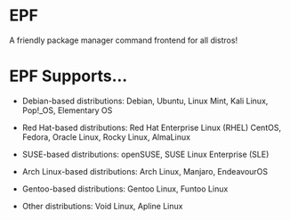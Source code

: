 # EPF
A friendly package manager command frontend for all distros!

# EPF Supports...
- Debian-based distributions:
        Debian,
        Ubuntu,
        Linux Mint,
        Kali Linux,
        Pop!_OS,
        Elementary OS

- Red Hat-based distributions:
        Red Hat Enterprise Linux (RHEL)
        CentOS,
        Fedora,
        Oracle Linux,
        Rocky Linux,
        AlmaLinux
        
- SUSE-based distributions:
        openSUSE,
        SUSE Linux Enterprise (SLE)
        
- Arch Linux-based distributions:
        Arch Linux,
        Manjaro,
        EndeavourOS
        
- Gentoo-based distributions:
        Gentoo Linux,
        Funtoo Linux

- Other distributions:
        Void Linux,
        Apline Linux
        
